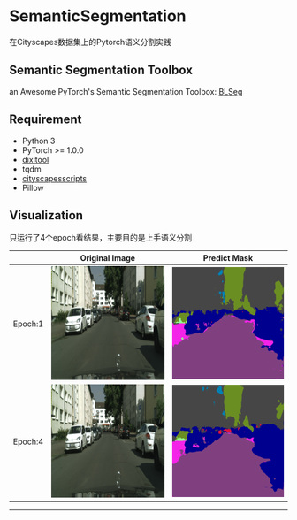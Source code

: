 # SemanticSegmentation
在Cityscapes数据集上的Pytorch语义分割实践

## Semantic Segmentation Toolbox
an Awesome PyTorch's Semantic Segmentation Toolbox: [BLSeg]

## Requirement

* Python 3
* PyTorch >= 1.0.0
* [dixitool]
* tqdm
* [cityscapesscripts]
* Pillow

## Visualization

只运行了4个epoch看结果，主要目的是上手语义分割

| | Original Image  |  Predict Mask  |
| :--: | :------------: | :------------: |
|Epoch:1|   ![image]   | ![predict1] |
|Epoch:4|   ![image]   | ![predict2] |



---

[predict1]:assets/result/predict1epoch1.png
[predict2]:assets/result/predict1epoch3.png
[BLSeg]:https://github.com/linbo0518/BLSeg
[dixitool]:https://github.com/Chen-Dixi/dixitool
[cityscapesscripts]:https://github.com/mcordts/cityscapesScripts
[image]:assets/result/frankfurt_000000_000576_leftImg8bit.png